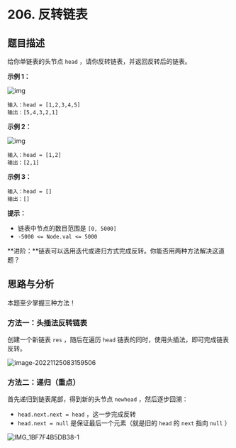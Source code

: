 # 206. 反转链表

## 题目描述

给你单链表的头节点 `head` ，请你反转链表，并返回反转后的链表。 

**示例 1：**

![img](https://tva1.sinaimg.cn/large/008vxvgGgy1h8h2jlhehrj30f2066q33.jpg)

```
输入：head = [1,2,3,4,5]
输出：[5,4,3,2,1]
```

**示例 2：**

![img](https://tva1.sinaimg.cn/large/008vxvgGgy1h8h2jn3x64j3052066dfq.jpg)

```
输入：head = [1,2]
输出：[2,1]
```

**示例 3：**

```
输入：head = []
输出：[]
```

**提示：**

- 链表中节点的数目范围是 `[0, 5000]`
- `-5000 <= Node.val <= 5000`

**进阶：**链表可以选用迭代或递归方式完成反转。你能否用两种方法解决这道题？

## 思路与分析

本题至少掌握三种方法！

### 方法一：头插法反转链表

创建一个新链表 `res` ，随后在遍历 `head` 链表的同时，使用头插法，即可完成链表反转。

![image-20221125083159506](https://tva1.sinaimg.cn/large/008vxvgGgy1h8h2lrwn9mj30wc048dfu.jpg)

### 方法二：递归（重点）

首先递归到链表尾部，得到新的头节点 `newhead` ，然后逐步回溯：

- `head.next.next = head` ，这一步完成反转
- `head.next = null` 是保证最后一个元素（就是旧的 `head` 的 `next` 指向 `null` ）

![IMG_1BF7F4B5DB38-1](https://tva1.sinaimg.cn/large/008vxvgGgy1h8h2mfx0wgj30vp0u0dkr.jpg)
